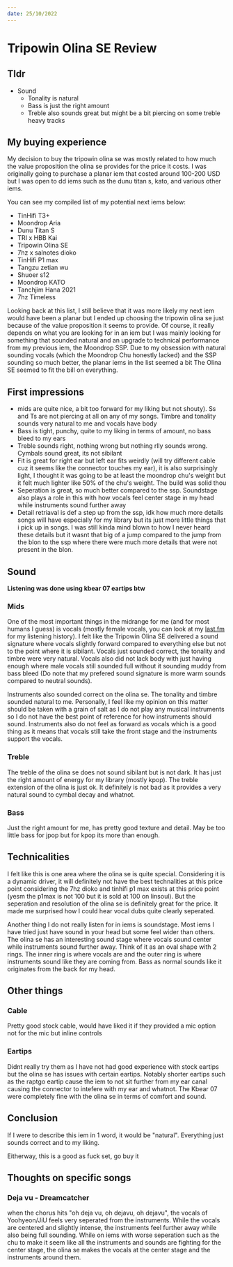 ```yaml
---
date: 25/10/2022
---
```

# Tripowin Olina SE Review
## Tldr
- Sound
	- Tonality is natural
	- Bass is just the right amount
	- Treble also sounds great but might be a bit piercing on some treble heavy tracks

## My buying experience
My decision to buy the tripowin olina se was mostly related to how much the value proposition the olina se provides for the price it costs. I was originally going to purchase a planar iem that costed around 100-200 USD but I was open to dd iems such as the dunu titan s, kato, and various other iems. 

You can see my compiled list of my potential next iems below:
- TinHifi T3+
- Moondrop Aria
- Dunu Titan S
- TRI x HBB Kai
- Tripowin Olina SE
- 7hz x salnotes dioko
- TinHifi P1 max
- Tangzu zetian wu
- Shuoer s12
- Moondrop KATO
- Tanchjim Hana 2021
- 7hz Timeless

Looking back at this list, I still believe that it was more likely my next iem would have been a planar but I ended up choosing the tripowin olina se just because of the value proposition it seems to provide. Of course, it really depends on what you are looking for in an iem but I was mainly looking for something that sounded natural and an upgrade to technical performance from my previous iem, the Moondrop SSP. Due to my obsession with natural sounding vocals (which the Moondrop Chu honestly lacked) and the SSP sounding so much better, the planar iems in the list seemed a bit  The Olina SE seemed to fit the bill on everything.

## First impressions
- mids are quite nice, a bit too forward for my liking but not shouty). Ss and Ts are not piercing at all on any of my songs. Timbre and tonality sounds very natural to me and vocals have body 
- Bass is tight, punchy, quite to my liking in terms of amount, no bass bleed to my ears 
- Treble sounds right, nothing wrong but nothing rlly sounds wrong. Cymbals sound great, its not sibilant 
- Fit is great for right ear but left ear fits weirdly (will try different cable cuz it seems like the connector touches my ear), it is also surprisingly light, I thought it was going to be at least the moondrop chu's weight but it felt much lighter like 50% of the chu's weight. The build was solid thou
- Seperation is great, so much better compared to the ssp. Soundstage also plays a role in this with how vocals feel center stage in my head while instruments sound further away 
- Detail retriaval is def a step up from the ssp, idk how much more details songs will have especially for my library but its just more little things that i pick up in songs. I was still kinda mind blown to how I never heard these details but it wasnt that big of a jump compared to the jump from the blon to the ssp where there were much more details that were not present in the blon.

## Sound
**Listening was done using kbear 07 eartips btw**
### Mids
One of the most important things in the midrange for me (and for most humans I guess) is vocals (mostly female vocals, you can look at my [last.fm](https://last.fm/user/telkenes) for my listening history). I felt like the Tripowin Olina SE delivered a sound signature where vocals slightly forward compared to everything else but not to the point where it is sibilant. Vocals just sounded correct, the tonality and timbre were very natural. Vocals also did not lack body with just having enough where male vocals still sounded full without it sounding muddy from bass bleed (Do note that my prefered sound signature is more warm sounds compared to neutral sounds).

Instruments also sounded correct on the olina se. The tonality and timbre sounded natural to me. Personally, I feel like my opinion on this matter should be taken with a grain of salt as I do not play any musical instruments so I do not have the best point of reference for how instruments should sound. Instruments also do not feel as forward as vocals which is a good thing as it means that vocals still take the front stage and the instruments support the vocals.

### Treble
The treble of the olina se does not sound sibilant but is not dark. It has just the right amount of energy for my library (mostly kpop). The treble extension of the olina is just ok. It definitely is not bad as it provides a very natural sound to cymbal decay and whatnot.

### Bass
Just the right amount for me, has pretty good texture and detail. May be too little bass for jpop but for kpop its more than enough.

## Technicalities
I felt like this is one area where the olina se is quite special. Considering it is a dynamic driver, it will definitely not have the best technalities at this price point considering the 7hz dioko and tinhifi p1 max exists at this price point (yesm the p1max is not 100 but it is sold at 100 on linsoul). But the seperation and resolution of the olina se is definitely great for the price. It made me surprised how I could hear vocal dubs quite clearly seperated.

Another thing I do not really listen for in iems is soundstage. Most iems I have tried just have sound in your head but some feel wider than others. The olina se has an interesting sound stage where vocals sound center while instruments sound further away. Think of it as an oval shape with 2 rings. The inner ring is where vocals are and the outer ring is where instruments sound like they are coming from. Bass as normal sounds like it originates from the back for my head.

## Other things
### Cable
Pretty good stock cable, would have liked it if they provided a mic option not for the mic but inline controls

### Eartips
Didnt really try them as I have not had good experience with stock eartips but the olina se has issues with certain eartips. Notably shorter eartips such as the raptgo eartip cause the iem to not sit further from my ear canal causing the connector to intefere with my ear and whatnot. The Kbear 07 were completely fine with the olina se in terms of comfort and sound.

## Conclusion
If I were to describe this iem in 1 word, it would be "natural". Everything just sounds correct and to my liking.

Eitherway, this is a good as fuck set, go buy it

## Thoughts on specific songs
###  Deja vu - Dreamcatcher
when the chorus hits "oh deja vu, oh dejavu, oh dejavu", the vocals of Yoohyeon/JiU feels very seperated from the instruments. While the vocals are centered and slightly intense, the instruments feel further away while also being full sounding. While on iems with worse seperation such as the chu to make it seem like all the instruments and sounds are fighting for the center stage, the olina se makes the vocals at the center stage and the instruments around them.